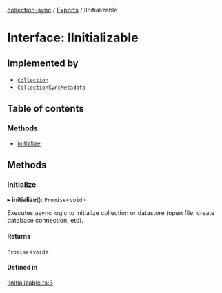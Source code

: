 [collection-sync](../README.md) / [Exports](../modules.md) / IInitializable

# Interface: IInitializable

## Implemented by

- [`Collection`](../classes/Collection.md)
- [`CollectionSyncMetadata`](../classes/CollectionSyncMetadata.md)

## Table of contents

### Methods

- [initialize](IInitializable.md#initialize)

## Methods

### initialize

▸ **initialize**(): `Promise`<`void`\>

Executes async logic to initialize collection or datastore (open file, create database connection, etc).

#### Returns

`Promise`<`void`\>

#### Defined in

[IInitializable.ts:3](https://github.com/ChrisVilches/Collection-Sync/blob/75f59a1/src/IInitializable.ts#L3)
